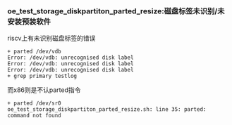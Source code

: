 ### oe_test_storage_diskpartiton_parted_resize:磁盘标签未识别/未安装预装软件

riscv上有未识别磁盘标签的错误

```
+ parted /dev/vdb
Error: /dev/vdb: unrecognised disk label
Error: /dev/vdb: unrecognised disk label
Error: /dev/vdb: unrecognised disk label
+ grep primary testlog
```

而x86则是不认parted指令

```
+ parted /dev/sr0
oe_test_storage_diskpartiton_parted_resize.sh: line 35: parted: command not found
```

